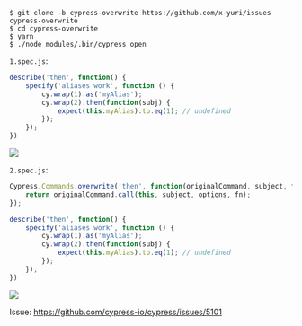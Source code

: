 ```
$ git clone -b cypress-overwrite https://github.com/x-yuri/issues cypress-overwrite
$ cd cypress-overwrite
$ yarn
$ ./node_modules/.bin/cypress open
```

`1.spec.js`:

```js
describe('then', function() {
    specify('aliases work', function () {
        cy.wrap(1).as('myAlias');
        cy.wrap(2).then(function(subj) {
            expect(this.myAlias).to.eq(1); // undefined
        });
    });
})
```

![](https://i.imgur.com/N0FttfE.png)

`2.spec.js`:

```js
Cypress.Commands.overwrite('then', function(originalCommand, subject, fn, options = {}) {
    return originalCommand.call(this, subject, options, fn);
});

describe('then', function() {
    specify('aliases work', function () {
        cy.wrap(1).as('myAlias');
        cy.wrap(2).then(function(subj) {
            expect(this.myAlias).to.eq(1); // undefined
        });
    });
})
```

![](https://i.imgur.com/PB5CKJ3.png)

Issue: https://github.com/cypress-io/cypress/issues/5101
